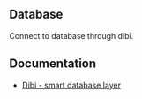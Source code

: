 ## Database
Connect to database through dibi. 

## Documentation
- [Dibi - smart database layer](http://dibiphp.com/)
